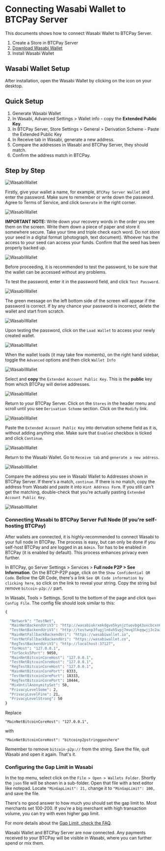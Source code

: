 # Connecting Wasabi Wallet to BTCPay Server

This documents shows how to connect Wasabi Wallet to BTCPay Server. 

1. Create a Store in BTCPay Server
2. [Download Wasabi Wallet](https://wasabiwallet.io/#download)
3. Install Wasabi Wallet

## Wasabi Wallet Setup

After installation, open the Wasabi Wallet by clicking on the icon on your desktop.

## Quick Setup

1. Generate Wasabi Wallet
2. In Wasabi, Advanced Settings > Wallet info - copy the **Extended Public Key**.
3. In BTCPay Server, Store Settings > General > Derivation Scheme - Paste the Extended Public Key
4. In Receive tab in Wasabi, generate a new address.
5. Compare the addresses in Wasabi and BTCPay Server, they should match. 
6. Confirm the address match in BTCPay.

## Step by Step

![WasabiWallet](/img/WassabiWalletSetupBTCPay1.png)

Firstly, give your wallet a name, for example, `BTCPay Server Wallet` and enter the password. Make sure to remember or write down the password. Agree to Terms of Service, and click `Generate` in the right corner.

![WasabiWallet](/img/WassabiWalletSetupBTCPay2.png)

**IMPORTANT NOTE:** Write down your recovery words in the order you see them on the screen. Write them down a piece of paper and store it somewhere secure. Take your time and triple check each word. Do not store your seed in a digital format (photograph, text document). Whoever has the access to your seed can access your funds. Confirm that the seed has been properly backed up.

![WasabiWallet](/img/WassabiWalletSetupBTCPay3.png)

Before proceeding, it is recommended to test the password, to be sure that the wallet can be accessed without any problems.

To test the password, enter it in the password field, and click `Test Password`. 

![WasabiWallet](/img/WassabiWalletSetupBTCPay4.png)

The green message on the left bottom side of the screen will appear if the password is correct.  If by any chance your password is incorrect, delete the wallet and start from scratch.

![WasabiWallet](/img/WassabiWalletSetupBTCPay5.png)

Upon testing the password, click on the `Load Wallet` to access your newly created wallet.

![WasabiWallet](/img/WassabiWalletSetupBTCPay6.png)

When the wallet loads (it may take few moments), on the right hand sidebar, toggle the `Advanced` options and then click `Wallet Info`

![WasabiWallet](/img/WassabiWalletSetupBTCPay7.png)

Select and **copy** the `Extended Account Public Key`. This is the **public** key from which BTCPay will derive addresses.

![WasabiWallet](/img/WassabiWalletSetupBTCPay8.png)

Return to your BTCPay Server. Click on the `Stores` in the header menu and scroll until you see `Derivation Scheme` section. Click on the `Modify` link.

![WasabiWallet](/img/WassabiWalletSetupBTCPay10.png)

Paste the `Extended Account Public Key` into derivation scheme field as it is, without adding anything else. Make sure that `Enabled` checkbox is ticked and click `Continue`.

![WasabiWallet](/img/WassabiWalletSetupBTCPay11.png)

Return to the Wasabi  Wallet. Go to `Receive tab` and `generate a new address`.

![WasabiWallet](/img/WassabiWalletSetupBTCPay12.png)

Compare the address you see in Wasabi Wallet to Addresses shown in BTCPay Server. If there's a match, `continue`. If there is no match, copy the address from Wasabi and paste it into `Hint Address Form`. If you still can't get the matching, double-check that you're actually pasting `Extended Account Public Key`.

![WasabiWallet](/img/WassabiWalletSetupBTCPay13.png)

### Connecting Wasabi to BTCPay Server Full Node (If you're self-hosting BTCPay)

After wallets are connected, it is highly-recommended to connect Wasabi to your full node in BTCPay. The process is easy, but can only be done if you self-host BTCPay and are logged in as `Admin`. Tor has to be enabled in BTCPay (it is enabled by default). This process enhances privacy even further. 

In BTCPay, go Server Settings > Services > **Full node P2P > See Information**.
On the BTCP-P2P page, click on the `Show Confidential QR Code`. Bellow the QR Code, there's a link `See QR Code information by clicking here`, so click on the link to reveal your string. Copy the string but remove `bitcoin-p2p://` part.

In Wasabi, Tools > Settings. Scroll to the bottom of the page and click `Open Config File`. The config file should look similar to this:

```bash
{

  "Network": "TestNet",
  "MainNetBackendUriV3": "http://wasabiukrxmkdgve5kynjztuovbg43uxcbcxn6y2okcrsg7gb6jdmbad.onion",
  "TestNetBackendUriV3": "http://testwnp3fugjln6vh5vpj7mvq3lkqqwjj3c2aafyu7laxz42kgwh2rad.onion",
  "MainNetFallbackBackendUri": "https://wasabiwallet.io",
  "TestNetFallbackBackendUri": "https://wasabiwallet.co",
  "RegTestBackendUriV3": "http://localhost:37127",
  "TorHost": "127.0.0.1",
  "TorSocks5Port": 9050,
  "MainNetBitcoinCoreHost": "127.0.0.1",
  "TestNetBitcoinCoreHost": "127.0.0.1",
  "RegTestBitcoinCoreHost": "127.0.0.1",
  "MainNetBitcoinCorePort": 8333,
  "TestNetBitcoinCorePort": 18333,
  "RegTestBitcoinCorePort": 18444,
  "MixUntilAnonymitySet": 50,
  "PrivacyLevelSome": 2,
  "PrivacyLevelFine": 21,
  "PrivacyLevelStrong": 50
}
```
Replace 
```
"MainNetBitcoinCoreHost": "127.0.0.1",
```
with 
``` 
"MainNetBitcoinCoreHost": "bitcoinp2pstringgoeshere"
```
Remember to remove `bitcoin-p2p://` from the string. 
Save the file, quit Wasabi and open it again. That's it.

### Configuring the Gap Limit in Wasabi

In the top menu, select click on the `File > Open > Wallets Folder`. Shortly the `json` file will be shown in a sub-folder. Open that file with a text editor like notepad.
Locate `"MinGapLimit": 21,` change it to `"MinGapLimit": 100,` and save the file.

There's no good answer to how much you should set the gap limit to. Most merchants set 100-200. If you're a big merchant with high transaction volume, you can try with even higher gap limit.

For more details about the [Gap Limit, check the FAQ](FAQ/FAQ-Wallet.md#missing-payments-in-my-software-or-hardware-wallet).

Wasabi Wallet and BTCPay Server are now connected. Any payments received to your BTCPay will be visible in Wasabi, where you can further spend or mix them.
